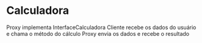 # Calculadora
Proxy implementa InterfaceCalculadora
Cliente recebe os dados do usuário e chama o método do cálculo
Proxy envia os dados e recebe o resultado
